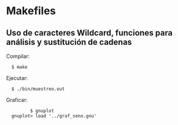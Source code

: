 # Makefiles
## Uso de caracteres Wildcard, funciones para análisis y sustitución de cadenas

Compilar:
```
  $ make 
```

Ejecutar:
```
  $ ./bin/muestreo.out
```

Graficar:
```
         $ gnuplot
  gnuplot> load '../graf_seno.gnu'
```